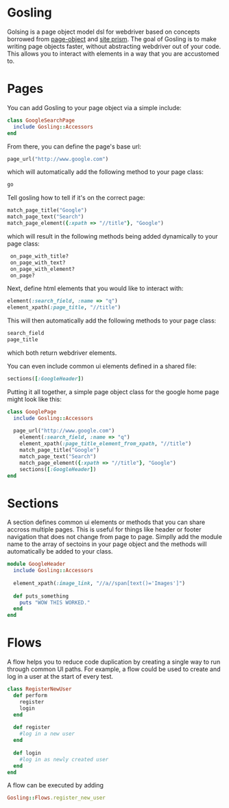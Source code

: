 Gosling
=========

Golsing is a page object model dsl for webdriver based on concepts borrowed from [page-object] and [site prism]. 
The goal of Gosling is to make writing page objects faster, without abstracting webdriver out of your code. This allows
you to interact with elements in a way that you are accustomed to.

Pages
=========

You can add Gosling to your page object via a simple include:

````ruby
class GoogleSearchPage
  include Gosling::Accessors
end
````

From there, you can define the page's base url:
````ruby
page_url("http://www.google.com")
````

which will automatically add the following method to your page class:
````ruby
go
````

Tell gosling how to tell if it's on the correct page:
````ruby
match_page_title("Google")
match_page_text("Search")
match_page_element({:xpath => "//title"}, "Google")
````

which will result in the following methods being added dynamically to your page class:

````ruby
 on_page_with_title?
 on_page_with_text?
 on_page_with_element?
 on_page?
````

Next, define html elements that you would like to interact with:
````ruby
element(:search_field, :name => "q")
element_xpath(:page_title, "//title")  
````
This will then automatically add the following methods to your page class:
````ruby
search_field
page_title
````
which both return webdriver elements.

You can even include common ui elements defined in a shared file:
````ruby
sections([:GoogleHeader])
````

Putting it all together, a simple page object class for the google home page might look like this:
````ruby
class GooglePage
  include Gosling::Accessors
  
  page_url("http://www.google.com")
	element(:search_field, :name => "q")
	element_xpath(:page_title_element_from_xpath, "//title")  
	match_page_title("Google")
	match_page_text("Search")
	match_page_element({:xpath => "//title"}, "Google")
	sections([:GoogleHeader])
end
````

Sections
=========

A section defines common ui elements or methods that you can share accross multiple pages. This is useful for things like header or footer navigation that does not change from page to page. Simplly add the module name to the array of sectoins
in your page object and the methods will automatically be added to your class.

````ruby
module GoogleHeader
  include Gosling::Accessors
   
  element_xpath(:image_link, "//a//span[text()='Images']")   
    
  def puts_something
    puts "WOW THIS WORKED."
  end
end
````

Flows
=========
A flow helps you to reduce code duplication by creating a single way to run through common UI paths. For example, a
flow could be used to create and log in a user at the start of every test.

````ruby
class RegisterNewUser
  def perform
    register
    login
  end
  
  def register
    #log in a new user
  end
  
  def login
    #log in as newly created user
  end
end
````

A flow can be executed by adding
````ruby
Gosling::Flows.register_new_user
````



  
  [site prism]: https://github.com/natritmeyer/site_prism
  [page-object]: https://github.com/cheezy/page-object
  

